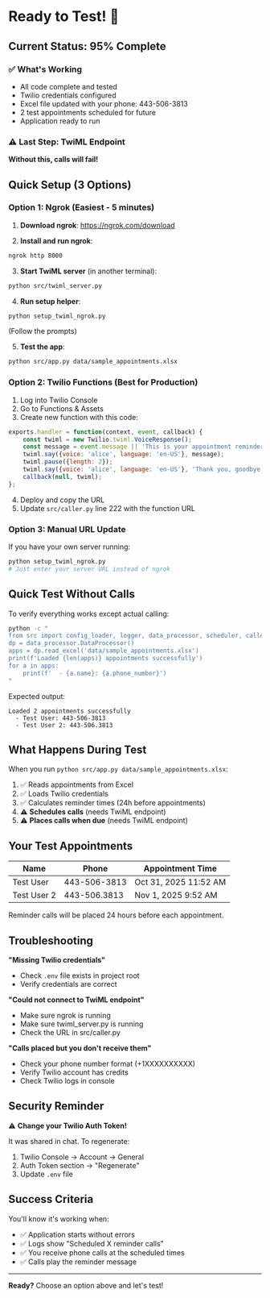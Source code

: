 # Ready to Test! 🎉

## Current Status: 95% Complete

### ✅ What's Working
- All code complete and tested
- Twilio credentials configured  
- Excel file updated with your phone: 443-506-3813
- 2 test appointments scheduled for future
- Application ready to run

### ⚠️ Last Step: TwiML Endpoint

**Without this, calls will fail!**

## Quick Setup (3 Options)

### Option 1: Ngrok (Easiest - 5 minutes)

1. **Download ngrok**: https://ngrok.com/download

2. **Install and run ngrok**:
```bash
ngrok http 8000
```

3. **Start TwiML server** (in another terminal):
```bash
python src/twiml_server.py
```

4. **Run setup helper**:
```bash
python setup_twiml_ngrok.py
```
(Follow the prompts)

5. **Test the app**:
```bash
python src/app.py data/sample_appointments.xlsx
```

### Option 2: Twilio Functions (Best for Production)

1. Log into Twilio Console
2. Go to Functions & Assets
3. Create new function with this code:
```javascript
exports.handler = function(context, event, callback) {
    const twiml = new Twilio.twiml.VoiceResponse();
    const message = event.message || 'This is your appointment reminder.';
    twiml.say({voice: 'alice', language: 'en-US'}, message);
    twiml.pause({length: 2});
    twiml.say({voice: 'alice', language: 'en-US'}, 'Thank you, goodbye.');
    callback(null, twiml);
};
```
4. Deploy and copy the URL
5. Update `src/caller.py` line 222 with the function URL

### Option 3: Manual URL Update

If you have your own server running:
```bash
python setup_twiml_ngrok.py
# Just enter your server URL instead of ngrok
```

## Quick Test Without Calls

To verify everything works except actual calling:

```bash
python -c "
from src import config_loader, logger, data_processor, scheduler, caller
dp = data_processor.DataProcessor()
apps = dp.read_excel('data/sample_appointments.xlsx')
print(f'Loaded {len(apps)} appointments successfully')
for a in apps:
    print(f'  - {a.name}: {a.phone_number}')
"
```

Expected output:
```
Loaded 2 appointments successfully
  - Test User: 443-506-3813
  - Test User 2: 443-506.3813
```

## What Happens During Test

When you run `python src/app.py data/sample_appointments.xlsx`:

1. ✅ Reads appointments from Excel
2. ✅ Loads Twilio credentials
3. ✅ Calculates reminder times (24h before appointments)
4. ⚠️ **Schedules calls** (needs TwiML endpoint)
5. ⚠️ **Places calls when due** (needs TwiML endpoint)

## Your Test Appointments

| Name | Phone | Appointment Time |
|------|-------|------------------|
| Test User | 443-506-3813 | Oct 31, 2025 11:52 AM |
| Test User 2 | 443-506.3813 | Nov 1, 2025 9:52 AM |

Reminder calls will be placed 24 hours before each appointment.

## Troubleshooting

**"Missing Twilio credentials"**
- Check `.env` file exists in project root
- Verify credentials are correct

**"Could not connect to TwiML endpoint"**
- Make sure ngrok is running
- Make sure twiml_server.py is running
- Check the URL in src/caller.py

**"Calls placed but you don't receive them"**
- Check your phone number format (+1XXXXXXXXXX)
- Verify Twilio account has credits
- Check Twilio logs in console

## Security Reminder

⚠️ **Change your Twilio Auth Token!**

It was shared in chat. To regenerate:
1. Twilio Console → Account → General
2. Auth Token section → "Regenerate"
3. Update `.env` file

## Success Criteria

You'll know it's working when:
- ✅ Application starts without errors
- ✅ Logs show "Scheduled X reminder calls"
- ✅ You receive phone calls at the scheduled times
- ✅ Calls play the reminder message

---

**Ready?** Choose an option above and let's test!

